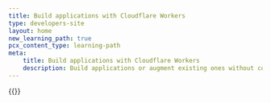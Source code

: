 ```yaml
---
title: Build applications with Cloudflare Workers
type: developers-site
layout: home
new_learning_path: true
pcx_content_type: learning-path
meta:
    title: Build applications with Cloudflare Workers
    description: Build applications or augment existing ones without configuring or maintaining infrastructure.
---
```

 
{{<learning-path file="workers.json">}}